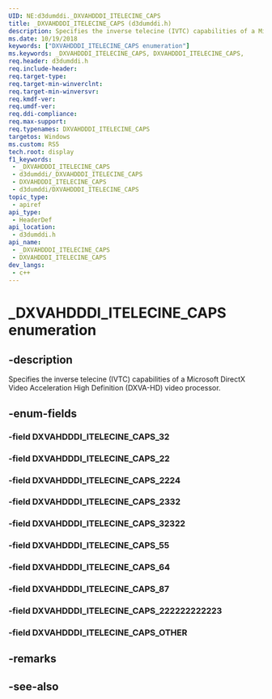 ```yaml
---
UID: NE:d3dumddi._DXVAHDDDI_ITELECINE_CAPS
title: _DXVAHDDDI_ITELECINE_CAPS (d3dumddi.h)
description: Specifies the inverse telecine (IVTC) capabilities of a Microsoft DirectX Video Acceleration High Definition (DXVA-HD) video processor.
ms.date: 10/19/2018
keywords: ["DXVAHDDDI_ITELECINE_CAPS enumeration"]
ms.keywords: _DXVAHDDDI_ITELECINE_CAPS, DXVAHDDDI_ITELECINE_CAPS,
req.header: d3dumddi.h
req.include-header: 
req.target-type: 
req.target-min-winverclnt: 
req.target-min-winversvr: 
req.kmdf-ver: 
req.umdf-ver: 
req.ddi-compliance: 
req.max-support: 
req.typenames: DXVAHDDDI_ITELECINE_CAPS
targetos: Windows
ms.custom: RS5
tech.root: display
f1_keywords:
 - _DXVAHDDDI_ITELECINE_CAPS
 - d3dumddi/_DXVAHDDDI_ITELECINE_CAPS
 - DXVAHDDDI_ITELECINE_CAPS
 - d3dumddi/DXVAHDDDI_ITELECINE_CAPS
topic_type:
 - apiref
api_type:
 - HeaderDef
api_location:
 - d3dumddi.h
api_name:
 - _DXVAHDDDI_ITELECINE_CAPS
 - DXVAHDDDI_ITELECINE_CAPS
dev_langs:
 - c++
---
```


# _DXVAHDDDI_ITELECINE_CAPS enumeration


## -description

Specifies the inverse telecine (IVTC) capabilities of a Microsoft DirectX Video Acceleration High Definition (DXVA-HD) video processor.

## -enum-fields

### -field DXVAHDDDI_ITELECINE_CAPS_32

### -field DXVAHDDDI_ITELECINE_CAPS_22

### -field DXVAHDDDI_ITELECINE_CAPS_2224

### -field DXVAHDDDI_ITELECINE_CAPS_2332

### -field DXVAHDDDI_ITELECINE_CAPS_32322

### -field DXVAHDDDI_ITELECINE_CAPS_55

### -field DXVAHDDDI_ITELECINE_CAPS_64

### -field DXVAHDDDI_ITELECINE_CAPS_87

### -field DXVAHDDDI_ITELECINE_CAPS_222222222223

### -field DXVAHDDDI_ITELECINE_CAPS_OTHER

## -remarks

## -see-also


